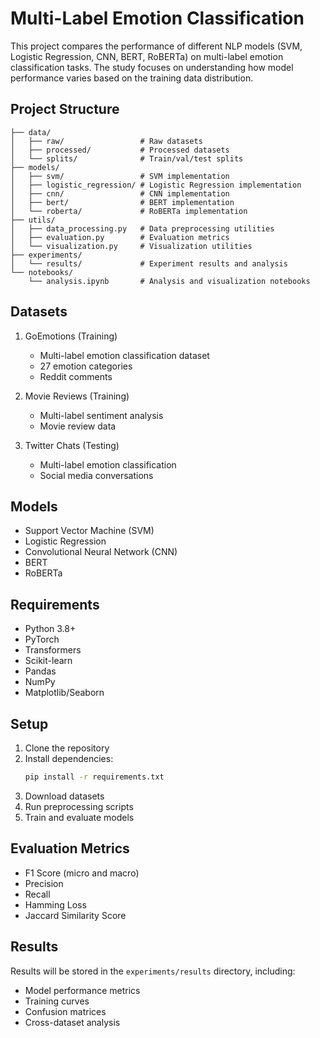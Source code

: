 # Multi-Label Emotion Classification

This project compares the performance of different NLP models (SVM, Logistic Regression, CNN, BERT, RoBERTa) on multi-label emotion classification tasks. The study focuses on understanding how model performance varies based on the training data distribution.

## Project Structure

```
├── data/
│   ├── raw/                 # Raw datasets
│   ├── processed/           # Processed datasets
│   └── splits/              # Train/val/test splits
├── models/
│   ├── svm/                 # SVM implementation
│   ├── logistic_regression/ # Logistic Regression implementation
│   ├── cnn/                 # CNN implementation
│   ├── bert/                # BERT implementation
│   └── roberta/             # RoBERTa implementation
├── utils/
│   ├── data_processing.py   # Data preprocessing utilities
│   ├── evaluation.py        # Evaluation metrics
│   └── visualization.py     # Visualization utilities
├── experiments/
│   └── results/             # Experiment results and analysis
└── notebooks/
    └── analysis.ipynb       # Analysis and visualization notebooks
```

## Datasets

1. GoEmotions (Training)
   - Multi-label emotion classification dataset
   - 27 emotion categories
   - Reddit comments

2. Movie Reviews (Training)
   - Multi-label sentiment analysis
   - Movie review data

3. Twitter Chats (Testing)
   - Multi-label emotion classification
   - Social media conversations

## Models

- Support Vector Machine (SVM)
- Logistic Regression
- Convolutional Neural Network (CNN)
- BERT
- RoBERTa

## Requirements

- Python 3.8+
- PyTorch
- Transformers
- Scikit-learn
- Pandas
- NumPy
- Matplotlib/Seaborn

## Setup

1. Clone the repository
2. Install dependencies:
   ```bash
   pip install -r requirements.txt
   ```
3. Download datasets
4. Run preprocessing scripts
5. Train and evaluate models

## Evaluation Metrics

- F1 Score (micro and macro)
- Precision
- Recall
- Hamming Loss
- Jaccard Similarity Score

## Results

Results will be stored in the `experiments/results` directory, including:
- Model performance metrics
- Training curves
- Confusion matrices
- Cross-dataset analysis
